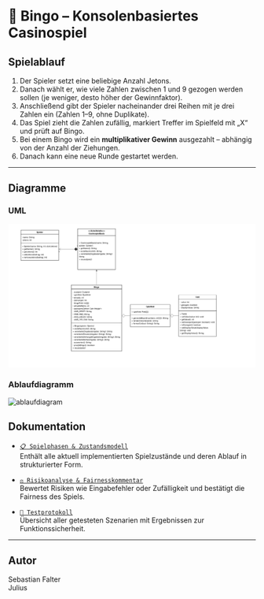 # 🎲 Bingo – Konsolenbasiertes Casinospiel


## Spielablauf

1. Der Spieler setzt eine beliebige Anzahl Jetons.
2. Danach wählt er, wie viele Zahlen zwischen 1 und 9 gezogen werden sollen (je weniger, desto höher der Gewinnfaktor).
3. Anschließend gibt der Spieler nacheinander drei Reihen mit je drei Zahlen ein (Zahlen 1–9, ohne Duplikate).
4. Das Spiel zieht die Zahlen zufällig, markiert Treffer im Spielfeld mit „X“ und prüft auf Bingo.
5. Bei einem Bingo wird ein **multiplikativer Gewinn** ausgezahlt – abhängig von der Anzahl der Ziehungen.
6. Danach kann eine neue Runde gestartet werden.

---

## Diagramme

### UML
![alt text](./UML_Bingo.svg)

### Ablaufdiagramm
![ablaufdiagram](./Aktivitätsdiagramm.png)

## Dokumentation

- [`📋 Spielphasen & Zustandsmodell`](./Zustandsmodell.md)  
  Enthält alle aktuell implementierten Spielzustände und deren Ablauf in strukturierter Form.

- [`⚖️ Risikoanalyse & Fairnesskommentar`](./Risikoanalyse.md)  
  Bewertet Risiken wie Eingabefehler oder Zufälligkeit und bestätigt die Fairness des Spiels.

- [`🧪 Testprotokoll`](./Testprotokoll.md)  
  Übersicht aller getesteten Szenarien mit Ergebnissen zur Funktionssicherheit.

---

## Autor

Sebastian Falter <br>
Julius
